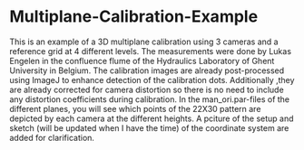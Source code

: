 # Multiplane-Calibration-Example

This is an example of a 3D multiplane calibration using 3 cameras and a reference grid at 4 different levels.
The measurements were done by Lukas Engelen in the confluence flume of the Hydraulics Laboratory of Ghent University in Belgium.
The calibration images are already post-processed using ImageJ to enhance detection of the calibration dots.
Additionally ,they are already corrected for camera distortion so there is no need to include any distortion coefficients during calibration.
In the man_ori.par-files of the different planes, you will see which points of the 22X30 pattern are depicted by each camera at the different heights.
A pciture of the setup and sketch (will be updated when I have the time) of the coordinate system are added for clarification.
